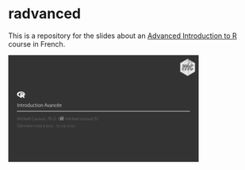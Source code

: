 
# radvanced

This is a repository for the slides about an [Advanced Introduction to
R](https://m.canouil.fr/radvanced/) course in French.

<a href="thumbs/title_slide.png"><img alt="Title Slide" src="thumbs/title_slide_thumb.png" width="384" height="216"></a>
